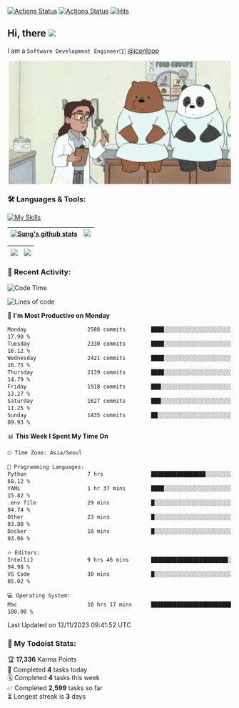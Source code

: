 
[![Actions Status](https://github.com/ddok2/ddok2/workflows/Todoist%20Readme/badge.svg)](https://github.com/ddok2/ddok2/actions)
[![Actions Status](https://github.com/ddok2/ddok2/workflows/wakatime-stats/badge.svg)](https://github.com/ddok2/ddok2/actions)
[![Hits](https://hits.seeyoufarm.com/api/count/incr/badge.svg?url=https%3A%2F%2Fgithub.com%2Fddok2&count_bg=%23FF9595&title_bg=%23555555&icon=github.svg&icon_color=%23FFFFFF&title=hits&edge_flat=false)](https://hits.seeyoufarm.com)

<!-- ![visitors](https://visitor-badge.laobi.icu/badge?page_id=ddok2.ddok2) -->
## Hi, there <img src="https://raw.githubusercontent.com/MartinHeinz/MartinHeinz/master/wave.gif" width="3%">

I am a `Software Development Engineer🧑‍💻` [@iconloop](https://github.com/iconloop)


<p align="center">
    <img align="center" alt="GIF" src="img/debugging.gif" />
</p>


### 🛠 Languages & Tools:

[![My Skills](https://skillicons.dev/icons?i=go,js,ts,py,express,react,svelte,jquery,pug,mongodb,mysql,redis,aws,docker,kubernetes)](https://skillicons.dev)


| <a href="https://github-readme-stats.vercel.app/api?username=ddok2&show_icons=true&include_all_commits=true&count_private=true&theme=buefy&hide_border=true"><img align="center" src="https://github-readme-stats.vercel.app/api?username=ddok2&show_icons=true&include_all_commits=true&count_private=true&theme=buefy&hide_border=true" alt="Sung's github stats" /></a> | <a href="https://github.com/ddok2"><img src="http://github-readme-streak-stats.herokuapp.com?user=ddok2&hide_border=true" /></a> |
| ------------- |------------- |


| <a href="https://github.com/ddok2"><img align="center" src="https://github-readme-stats.vercel.app/api/top-langs/?username=ddok2&theme=buefy&hide=html,css&hide_border=true" /></a> | <a href="https://github.com/ddok2"><img align="center" src="https://activity-graph.herokuapp.com/graph?username=ddok2&theme=github&hide_border=true" height="250" /></a> |
| ------------- |--------------------------------------------------------------------------------------------------------------------------------------------------------------------------|


<!-- <details open>
    <summary>📈 My GitHub Stats</summary>
    <p align="center">
        <a href="https://github.com/ddok2">
            <img align="center" src="https://github-readme-stats.vercel.app/api?username=ddok2&show_icons=true&include_all_commits=true&count_private=true&theme=buefy&hide_border=true" alt="Sung's github stats" />
        </a>
    </p>
</details>
<details>
    <summary>💬 Top Languages</summary>
    <p align="center"> 
        <a href="https://github.com/ddok2">
            <img align="center" src="https://github-readme-stats.vercel.app/api/top-langs/?username=ddok2&layout=compact&theme=buefy&hide=html,css&hide_border=true" />
        </a>
    </p>
</details> -->


### 🌈 Recent Activity:
<!--START_SECTION:waka-->
![Code Time](http://img.shields.io/badge/Code%20Time-2%2C325%20hrs%2023%20mins-blue)

![Lines of code](https://img.shields.io/badge/From%20Hello%20World%20I%27ve%20Written-11.5%20million%20lines%20of%20code-blue)

📅 **I'm Most Productive on Monday** 

```text
Monday                   2588 commits        ████░░░░░░░░░░░░░░░░░░░░░   17.90 % 
Tuesday                  2330 commits        ████░░░░░░░░░░░░░░░░░░░░░   16.12 % 
Wednesday                2421 commits        ████░░░░░░░░░░░░░░░░░░░░░   16.75 % 
Thursday                 2139 commits        ████░░░░░░░░░░░░░░░░░░░░░   14.79 % 
Friday                   1918 commits        ███░░░░░░░░░░░░░░░░░░░░░░   13.27 % 
Saturday                 1627 commits        ███░░░░░░░░░░░░░░░░░░░░░░   11.25 % 
Sunday                   1435 commits        ██░░░░░░░░░░░░░░░░░░░░░░░   09.93 % 
```


📊 **This Week I Spent My Time On** 

```text
🕑︎ Time Zone: Asia/Seoul

💬 Programming Languages: 
Python                   7 hrs               █████████████████░░░░░░░░   68.12 % 
YAML                     1 hr 37 mins        ████░░░░░░░░░░░░░░░░░░░░░   15.82 % 
.env file                29 mins             █░░░░░░░░░░░░░░░░░░░░░░░░   04.74 % 
Other                    23 mins             █░░░░░░░░░░░░░░░░░░░░░░░░   03.80 % 
Docker                   18 mins             █░░░░░░░░░░░░░░░░░░░░░░░░   03.06 % 

🔥 Editors: 
IntelliJ                 9 hrs 46 mins       ████████████████████████░   94.98 % 
VS Code                  30 mins             █░░░░░░░░░░░░░░░░░░░░░░░░   05.02 % 

💻 Operating System: 
Mac                      10 hrs 17 mins      █████████████████████████   100.00 % 
```


 Last Updated on 12/11/2023 09:41:52 UTC
<!--END_SECTION:waka-->

### 🚧 My Todoist Stats:
<!-- TODO-IST:START -->
🏆  **17,336** Karma Points           
🌸  Completed **4** tasks today           
🗓  Completed **4** tasks this week           
✅  Completed **2,599** tasks so far           
⏳  Longest streak is **3** days
<!-- TODO-IST:END -->


